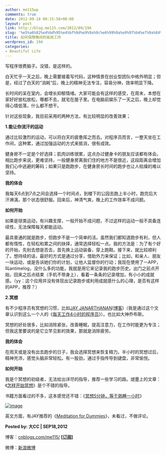 ```yaml
---
author: me115wp
comments: true
date: 2012-09-18 00:15:58+00:00
layout: post
link: http://blog.me115.com/2012/09/194
slug: '%e5%a6%82%e4%bd%95%e4%bf%9d%e9%9a%9c%e6%99%9a%e9%97%b4%e7%9a%84%e9%ab%98%e6%95%88%e5%b7%a5%e4%bd%9c'
title: 如何保障晚间的高效工作
wordpress_id: 194
categories:
- Beautiful Life
---
```


写程序很费脑子。没错，是这样的。

 

白天忙乎一天之后，晚上需要接着写代码，这种情景在创业型团队中格外明显；但是，经过了白天的“消耗”后，晚上的精神无法专注，容易分神，效率明显下降。

 

长时间的呆在室内，会增长抑郁情绪。大家可能会有这样的感受，在周末，本想在家好好放松放松，哪都不去，就宅在屋子里。在电脑前娱乐了一天之后，晚上却觉得心情低落，什么都不想干。

 

针对这些现象，我目前采用的两种方法，有比较明显的改善效果；

 

 

**1.能让你流汗的运动**

 

通过比较激烈的运动，可以将白天的疲惫挥之而去。对程序员而言，一整天坐在工作间，这种累，通过加强运动的方式来抵消，很有成效。

 

健身房不一定是个好选择；肌肉训练很累，这点办过健身卡的朋友应该都有体会。相比跑步来说，更难坚持，一般健身房离我们住的地方不是很近，这段距离会增加我们心中逃避的筹码；如果只是跑跑步，在健身房长时间的跑步也让人枯燥的难以坚持。 

 

 

__我的体会__

 

我每天6点到7点之间会选择一个时间点，到楼下的公园去跑上半小时，跑完后大汗淋漓，那个状态很舒服。回来后，神清气爽，晚上的工作效率不成问题。

 

 

__如何开始__

 

如果是球类运动，有兴趣支撑，一般开始不成问题，不过这样的运动一般不具备连续性，无法保障每天都能运动。

 

最具普通的就是跑步，但跑步不是一个简单的活。虽然我们都知道跑步有利，但人都有惰性，在轻松和累之间的抉择，通常选择轻松一点。我的方法是：为了有个好的开始，先别去想是否去，首先换上运动装备，穿上跑鞋。接下来，就比较顺利了。想持续的话，最好的方式是通过分享，借助外力来保证；比如，和亲人、朋友一块运动，或是告诉她们你的计划，让他人监督你的行动；我现在使用了一APP，叫antimelog，没什么多的功能，我就是用它来记录我的跑步历史。出门之前点开始，回来之后点结束（手机不带身上），看着一条条的记录增加，有小小的成就感。（yy：这个应用并没有体现出记录跑步或利用成就感什么的心理，是否有这样的APP，推荐？）

 

 

**2.冥想**

 

有不少程序员有冥想的习惯，比如[JAY JANARTHANAN](http://www.jayonsoftware.com/home/author/jayonsoftware)([博客](http://www.jayonsoftware.com/))（我是通过这个文章认识到这么一个人的《[每天工作4小时的程序员](http://www.oschina.net/news/29667/daily-routine-of-a-4-hour-programmer)》）。也比如大神乔布斯。

 

冥想的好处很多，比如消除紧张，改善睡眠，提高注意力，在工作时能更为专注；但我这里要说的是它立竿见影的效果，那就是消除疲劳。

 

 

__我的体会__

 

在雨天或是没有出去跑步的日子，我会选择冥想来恢复精力。半小时的冥想过后，精神充沛，感觉头脑非常轻松。有一股劲，通过手指传导到键盘，非常愉悦。

 

 

__如何开始__

 

我是个冥想的初级者，无法给出详尽的指导，推荐一些学习的路。煺墨上的文章：《[怎样开始冥想](http://www.mifengtd.cn/articles/how-to-get-started-with-meditation.html)》是个不错的指导。

 

书籍方面看过的不多，这本感觉还不错：《[冥想5分钟，等于熟睡一小时](http://www.amazon.cn/gp/product/B004UNYSI8/ref=as_li_qf_sp_asin_tl?ie=UTF8&camp=536&creative=3200&creativeASIN=B004UNYSI8&linkCode=as2&tag=z08-23)》

 

[![image](http://blog/wp-content/uploads/2012/09/image.png)](http://www.amazon.cn/gp/product/B004UNYSI8/ref=as_li_qf_sp_asin_tl?ie=UTF8&camp=536&creative=3200&creativeASIN=B004UNYSI8&linkCode=as2&tag=z08-23)

 

 

英文方面，有JAY推荐的《[Meditation for Dummies](http://www.amazon.cn/gp/product/0471777749/ref=as_li_qf_sp_asin_tl?ie=UTF8&camp=536&creative=3200&creativeASIN=0471777749&linkCode=as2&tag=z08-23)》，未看过，不做评论。

 

 

**Posted by: 大CC | SEP18,2012**

 

博客：[cnblogs.com/me115/](http://www.cnblogs.com/me115/) **[**[**订阅**](http://feed.feedsky.com/me115)**]**

 

微博：[新浪微博](http://weibo.com/bigcc115)

 

 
